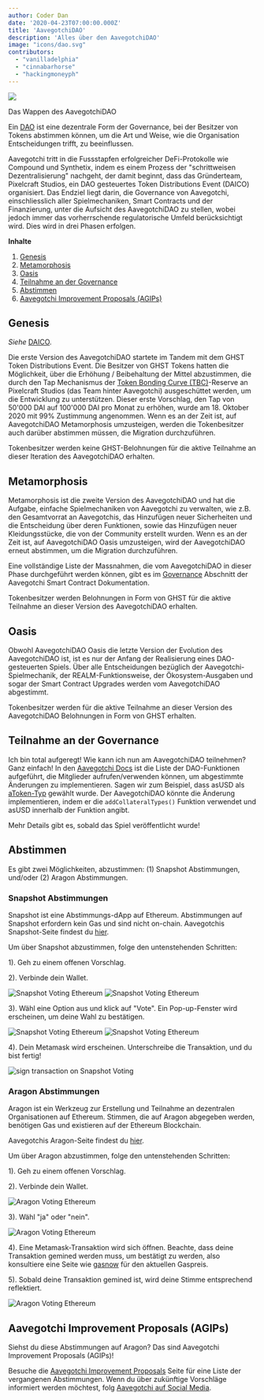 ```yaml
---
author: Coder Dan
date: '2020-04-23T07:00:00.000Z'
title: 'AavegotchiDAO'
description: 'Alles über den AavegotchiDAO'
image: "icons/dao.svg"
contributors:
  - "vanilladelphia"
  - "cinnabarhorse"
  - "hackingmoneyph"
---
```


<div class="headerImageContainer">
<img class="headerImage" src="/dao/dao.png">
<p class="headerImageText">Das Wappen des AavegotchiDAO</p>
</div>

Ein [DAO](glossar#dao) ist eine dezentrale Form der Governance, bei der Besitzer von Tokens abstimmen können, um die Art und Weise, wie die Organisation Entscheidungen trifft, zu beeinflussen.

Aavegotchi tritt in die Fussstapfen erfolgreicher DeFi-Protokolle wie Compound und Synthetix, indem es einem Prozess der "schrittweisen Dezentralisierung" nachgeht, der damit beginnt, dass das Gründerteam, Pixelcraft Studios, ein DAO gesteuertes Token Distributions Event (DAICO) organisiert. Das Endziel liegt darin, die Governance von Aavegotchi, einschliesslich aller Spielmechaniken, Smart Contracts und der Finanzierung, unter die Aufsicht des AavegotchiDAO zu stellen, wobei jedoch immer das vorherrschende regulatorische Umfeld berücksichtigt wird. Dies wird in drei Phasen erfolgen.

<div class="contentsBox">

**Inhalte**

<ol>
<li><a href=#genesis>Genesis</a></li>
<li><a href=#metamorphosis>Metamorphosis</a></li>
<li><a href=#oasis>Oasis</a></li>
<li><a href=#participating-in-governance>Teilnahme an der Governance</a></li>
<li><a href=#voting>Abstimmen</a></li>
<li><a href=#aavegotchi-improvement-proposals--agips->Aavegotchi Improvement Proposals (AGIPs)</a></li>
</ol>

</div>

## Genesis

*Siehe* [DAICO](https://wiki.aavegotchi.com/curve/#aavegotchi-daico).

Die erste Version des AavegotchiDAO startete im Tandem mit dem GHST Token Distributions Event. Die Besitzer von GHST Tokens hatten die Möglichkeit, über die Erhöhung / Beibehaltung der Mittel abzustimmen, die durch den Tap Mechanismus der [Token Bonding Curve (TBC)](/curve)-Reserve an Pixelcraft Studios (das Team hinter Aavegotchi) ausgeschüttet werden, um die Entwicklung zu unterstützen. Dieser erste Vorschlag, den Tap von 50'000 DAI auf 100'000 DAI pro Monat zu erhöhen, wurde am 18. Oktober 2020 mit 99% Zustimmung angenommen. Wenn es an der Zeit ist, auf AavegotchiDAO Metamorphosis umzusteigen, werden die Tokenbesitzer auch darüber abstimmen müssen, die Migration durchzuführen.

Tokenbesitzer werden keine GHST-Belohnungen für die aktive Teilnahme an dieser Iteration des AavegotchiDAO erhalten.

## Metamorphosis

Metamorphosis ist die zweite Version des AavegotchiDAO und hat die Aufgabe, einfache Spielmechaniken von Aavegotchi zu verwalten, wie z.B. den Gesamtvorrat an Aavegotchis, das Hinzufügen neuer Sicherheiten und die Entscheidung über deren Funktionen, sowie das Hinzufügen neuer Kleidungsstücke, die von der Community erstellt wurden. Wenn es an der Zeit ist, auf AavegotchiDAO Oasis umzusteigen, wird der AavegotchiDAO erneut abstimmen, um die Migration durchzuführen.

Eine vollständige Liste der Massnahmen, die vom AavegotchiDAO in dieser Phase durchgeführt werden können, gibt es im [Governance](https://docs.aavegotchi.com/overview/governance) Abschnitt der Aavegotchi Smart Contract Dokumentation.

Tokenbesitzer werden Belohnungen in Form von GHST für die aktive Teilnahme an dieser Version des AavegotchiDAO erhalten.

## Oasis

Obwohl AavegotchiDAO Oasis die letzte Version der Evolution des AavegotchiDAO ist, ist es nur der Anfang der Realisierung eines DAO-gesteuerten Spiels. Über alle Entscheidungen bezüglich der Aavegotchi-Spielmechanik, der REALM-Funktionsweise, der Ökosystem-Ausgaben und sogar der Smart Contract Upgrades werden vom AavegotchiDAO abgestimmt.

Tokenbesitzer werden für die aktive Teilnahme an dieser Version des AavegotchiDAO Belohnungen in Form von GHST erhalten.

## Teilnahme an der Governance
Ich bin total aufgeregt! Wie kann ich nun am AavegotchiDAO teilnehmen? Ganz einfach! In den [Aavegotchi Docs](https://docs.aavegotchi.com/overview/governance) ist die Liste der DAO-Funktionen aufgeführt, die Mitglieder aufrufen/verwenden können, um abgestimmte Änderungen zu implementieren. Sagen wir zum Beispiel, dass asUSD als [aToken-Typ](/posts/atokens) gewählt wurde. Der AavegotchiDAO könnte die Änderung implementieren, indem er die `addCollateralTypes()` Funktion verwendet und asUSD innerhalb der Funktion angibt.

Mehr Details gibt es, sobald das Spiel veröffentlicht wurde!

## Abstimmen

Es gibt zwei Möglichkeiten, abzustimmen: (1) Snapshot Abstimmungen, und/oder (2) Aragon Abstimmungen.


### Snapshot Abstimmungen

Snapshot ist eine Abstimmungs-dApp auf Ethereum. Abstimmungen auf Snapshot erfordern kein Gas und sind nicht on-chain. Aavegotchis Snapshot-Seite findest du [hier](https://snapshot.page/#/aavegotchi.eth).

Um über Snapshot abzustimmen, folge den untenstehenden Schritten:

1). Geh zu einem offenen Vorschlag.

2). Verbinde dein Wallet.

<img class = "bodyImage" src = "/dao/snapshot1.jpg" alt = "Snapshot Voting Ethereum" />
<img class = "bodyImage" src = "/dao/snapshot2.jpg" alt = "Snapshot Voting Ethereum" />

3). Wähl eine Option aus und klick auf "Vote". Ein Pop-up-Fenster wird erscheinen, um deine Wahl zu bestätigen.

<img class = "bodyImage" src = "/dao/snapshot3.jpg" alt = "Snapshot Voting Ethereum" />
<img class = "bodyImage" src = "/dao/snapshot4.jpg" alt = "Snapshot Voting Ethereum" />

4). Dein Metamask wird erscheinen. Unterschreibe die Transaktion, und du bist fertig!

<img class = "bodyImage" src = "/dao/snapshot5.jpg" alt = "sign transaction on Snapshot Voting" />

### Aragon Abstimmungen

Aragon ist ein Werkzeug zur Erstellung und Teilnahme an dezentralen Organisationen auf Ethereum. Stimmen, die auf Aragon abgegeben werden, benötigen Gas und existieren auf der Ethereum Blockchain.

Aavegotchis Aragon-Seite findest du [hier](https://client.aragon.org/#/aavegotchi/0xf63e1edbcb3be8d5fb124f4a228f5412f48e5ae7/).

Um über Aragon abzustimmen, folge den untenstehenden Schritten:

1). Geh zu einem offenen Vorschlag.

2). Verbinde dein Wallet.

<img class = "bodyImage" src = "/dao/aragon1.jpg" alt = "Aragon Voting Ethereum" />

3). Wähl "ja" oder "nein".

<img class = "bodyImage" src = "/dao/aragon2.jpg" alt = "Aragon Voting Ethereum" />

4). Eine Metamask-Transaktion wird sich öffnen. Beachte, dass deine Transaktion gemined werden muss, um bestätigt zu werden, also konsultiere eine Seite wie [gasnow](https://gasnow.org/) für den aktuellen Gaspreis.

5). Sobald deine Transaktion gemined ist, wird deine Stimme entsprechend reflektiert.


<img class = "bodyImage" src = "/dao/aragon3.jpg" alt = "Aragon Voting Ethereum" />

## Aavegotchi Improvement Proposals (AGIPs)

Siehst du diese Abstimmungen auf Aragon? Das sind Aavegotchi Improvement Proposals (AGIPs)!

Besuche die [Aavegotchi Improvement Proposals](/aavegotchi-improvement-proposals) Seite für eine Liste der vergangenen Abstimmungen. Wenn du über zukünftige Vorschläge informiert werden möchtest, folg [Aavegotchi auf Social Media](/socialmedia).

